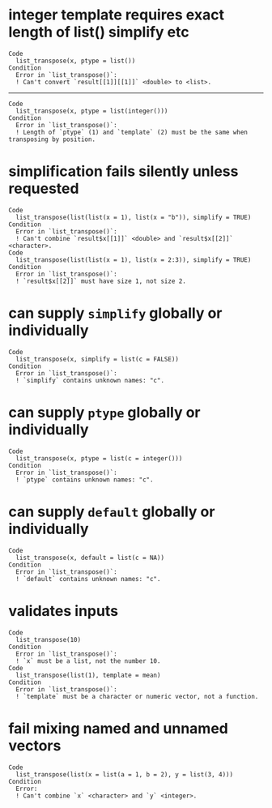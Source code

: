 # integer template requires exact length of list() simplify etc

    Code
      list_transpose(x, ptype = list())
    Condition
      Error in `list_transpose()`:
      ! Can't convert `result[[1]][[1]]` <double> to <list>.

---

    Code
      list_transpose(x, ptype = list(integer()))
    Condition
      Error in `list_transpose()`:
      ! Length of `ptype` (1) and `template` (2) must be the same when transposing by position.

# simplification fails silently unless requested

    Code
      list_transpose(list(list(x = 1), list(x = "b")), simplify = TRUE)
    Condition
      Error in `list_transpose()`:
      ! Can't combine `result$x[[1]]` <double> and `result$x[[2]]` <character>.
    Code
      list_transpose(list(list(x = 1), list(x = 2:3)), simplify = TRUE)
    Condition
      Error in `list_transpose()`:
      ! `result$x[[2]]` must have size 1, not size 2.

# can supply `simplify` globally or individually

    Code
      list_transpose(x, simplify = list(c = FALSE))
    Condition
      Error in `list_transpose()`:
      ! `simplify` contains unknown names: "c".

# can supply `ptype` globally or individually

    Code
      list_transpose(x, ptype = list(c = integer()))
    Condition
      Error in `list_transpose()`:
      ! `ptype` contains unknown names: "c".

# can supply `default` globally or individually

    Code
      list_transpose(x, default = list(c = NA))
    Condition
      Error in `list_transpose()`:
      ! `default` contains unknown names: "c".

# validates inputs

    Code
      list_transpose(10)
    Condition
      Error in `list_transpose()`:
      ! `x` must be a list, not the number 10.
    Code
      list_transpose(list(1), template = mean)
    Condition
      Error in `list_transpose()`:
      ! `template` must be a character or numeric vector, not a function.

# fail mixing named and unnamed vectors

    Code
      list_transpose(list(x = list(a = 1, b = 2), y = list(3, 4)))
    Condition
      Error:
      ! Can't combine `x` <character> and `y` <integer>.

